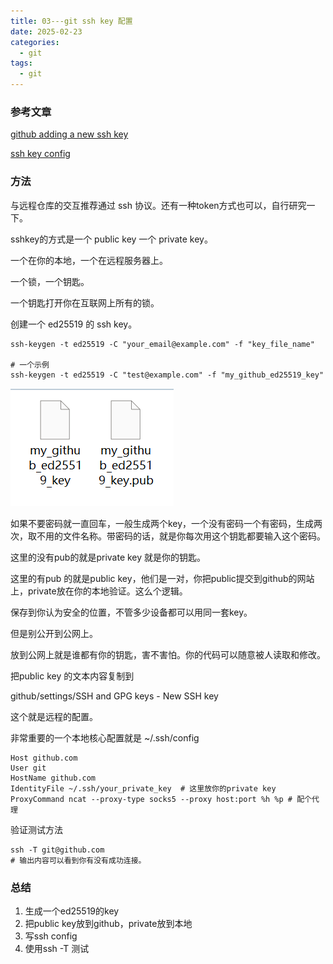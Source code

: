 ```yaml
---
title: 03---git ssh key 配置
date: 2025-02-23
categories:
  - git
tags:
  - git
---
```


### 参考文章

[github adding a new ssh key](https://docs.github.com/en/authentication/connecting-to-github-with-ssh/adding-a-new-ssh-key-to-your-github-account)

[ssh key config ](https://manpages.debian.org/unstable/openssh-client/ssh_config.5.en.html)

### 方法

与远程仓库的交互推荐通过 ssh 协议。还有一种token方式也可以，自行研究一下。

sshkey的方式是一个 public key 一个 private key。

一个在你的本地，一个在远程服务器上。

一个锁，一个钥匙。

一个钥匙打开你在互联网上所有的锁。

创建一个 ed25519 的 ssh key。

```shell
ssh-keygen -t ed25519 -C "your_email@example.com" -f "key_file_name"

# 一个示例
ssh-keygen -t ed25519 -C "test@example.com" -f "my_github_ed25519_key"

```

![](https://raw.githubusercontent.com/InsHomePgup/pic_go_img/main/blog/20250226132710015.png)



如果不要密码就一直回车，一般生成两个key，一个没有密码一个有密码，生成两次，取不用的文件名称。带密码的话，就是你每次用这个钥匙都要输入这个密码。

这里的没有pub的就是private key 就是你的钥匙。

这里的有pub 的就是public key，他们是一对，你把public提交到github的网站上，private放在你的本地验证。这么个逻辑。

保存到你认为安全的位置，不管多少设备都可以用同一套key。

但是别公开到公网上。

放到公网上就是谁都有你的钥匙，害不害怕。你的代码可以随意被人读取和修改。

把public key 的文本内容复制到

github/settings/SSH and GPG keys  - New SSH key

这个就是远程的配置。

非常重要的一个本地核心配置就是
~/.ssh/config

```
Host github.com
User git
HostName github.com
IdentityFile ~/.ssh/your_private_key  # 这里放你的private key
ProxyCommand ncat --proxy-type socks5 --proxy host:port %h %p # 配个代理
```

验证测试方法

``` shell
ssh -T git@github.com
# 输出内容可以看到你有没有成功连接。
```


### 总结

1. 生成一个ed25519的key
2. 把public key放到github，private放到本地
3. 写ssh config
4. 使用ssh -T 测试

